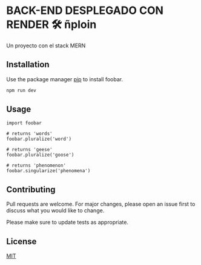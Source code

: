 # BACK-END DESPLEGADO CON RENDER 🛠️ ñploin

Un proyecto con el stack MERN

## Installation

Use the package manager [pip](https://pip.pypa.io/en/stable/) to install foobar.

```bash
npm run dev
```

## Usage

```Nodejs
import foobar

# returns 'words'
foobar.pluralize('word')

# returns 'geese'
foobar.pluralize('goose')

# returns 'phenomenon'
foobar.singularize('phenomena')
```

## Contributing

Pull requests are welcome. For major changes, please open an issue first
to discuss what you would like to change.

Please make sure to update tests as appropriate.

## License

[MIT](https://choosealicense.com/licenses/mit/)
